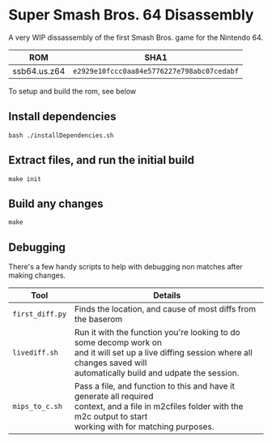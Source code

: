 # Super Smash Bros. 64 Disassembly

A very WIP dissassembly of the first Smash Bros. game for the Nintendo 64.

| ROM          | SHA1                                      |
|--------------|-------------------------------------------|
| ssb64.us.z64 | `e2929e10fccc0aa84e5776227e798abc07cedabf`|

To setup and build the rom, see below

## Install dependencies

`bash ./installDependencies.sh`

## Extract files, and run the initial build

`make init`

## Build any changes

`make`

## Debugging
There's a few handy scripts to help with debugging non matches after making changes.

| Tool           | Details                                                                |
|----------------|------------------------------------------------------------------------|
|`first_diff.py` | Finds the location, and cause of most diffs from the baserom           |
|`livediff.sh`   | Run it with the function you're looking to do some decomp work on<br />and it will set up a live diffing session where all changes saved will<br />automatically build and udpate the session. |
|`mips_to_c.sh`  | Pass a file, and function to this and have it generate all required<br />context, and a file in m2cfiles folder with the m2c output to start<br  />working with for matching purposes.         |
